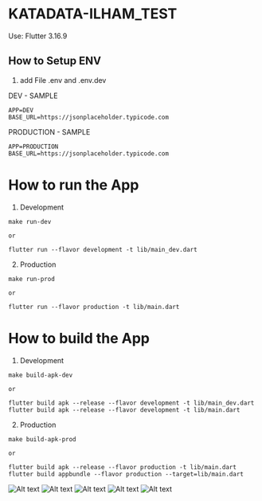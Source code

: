 # KATADATA-ILHAM_TEST

Use: Flutter 3.16.9

## How to Setup ENV

1. add File .env and .env.dev

DEV - SAMPLE
```
APP=DEV
BASE_URL=https://jsonplaceholder.typicode.com

```
PRODUCTION - SAMPLE
```
APP=PRODUCTION
BASE_URL=https://jsonplaceholder.typicode.com

```


# How to run the App

1. Development
```
make run-dev

or 

flutter run --flavor development -t lib/main_dev.dart

```

2. Production
```
make run-prod

or 

flutter run --flavor production -t lib/main.dart

```

# How to build the App
1. Development
```
make build-apk-dev

or 

flutter build apk --release --flavor development -t lib/main_dev.dart
flutter build apk --release --flavor development -t lib/main.dart

```

2. Production
```
make build-apk-prod

or 

flutter build apk --release --flavor production -t lib/main.dart
flutter build appbundle --flavor production --target=lib/main.dart

```

![Alt text](screenshoot/1.png?raw=true "1")
![Alt text](screenshoot/2.png?raw=true "2")
![Alt text](screenshoot/3.png?raw=true "3")
![Alt text](screenshoot/4.png?raw=true "4")
![Alt text](screenshoot/5.png?raw=true "5")
